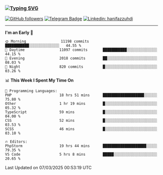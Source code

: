 ### [![Typing SVG](https://readme-typing-svg.herokuapp.com?font=lato&size=22&lines=Hi+There+👋)](https://git.io/typing-svg) 

[![GitHub followers](https://img.shields.io/github/followers/hanifazzuhdi?label=Follow&style=social)](https://github.com/hanifazzuhdi/?tab=follow) 
[![Telegram Badge](https://img.shields.io/badge/-hanif0198-blue?style=social&logo=telegram&link=https://www.t.me/hanif0198/)](https://www.t.me/hanif0198/) 
[![Linkedin: hanifazzuhdi](https://img.shields.io/badge/-hanifazzuhdi-blue?style=flat-square&logo=Linkedin&logoColor=white&link=https://www.linkedin.com/in/hanif-az-zuhdi-69688019b/)](https://www.linkedin.com/in/hanif-az-zuhdi-69688019b/) 

<hr/>

<!--START_SECTION:waka-->
**I'm an Early 🐤** 

```text
🌞 Morning                11198 commits       ███████████░░░░░░░░░░░░░░   44.55 % 
🌆 Daytime                11097 commits       ███████████░░░░░░░░░░░░░░   44.15 % 
🌃 Evening                2018 commits        ██░░░░░░░░░░░░░░░░░░░░░░░   08.03 % 
🌙 Night                  820 commits         █░░░░░░░░░░░░░░░░░░░░░░░░   03.26 % 
```


📊 **This Week I Spent My Time On** 

```text
💬 Programming Languages: 
PHP                      18 hrs 51 mins      ███████████████████░░░░░░   75.80 % 
Other                    1 hr 19 mins        █░░░░░░░░░░░░░░░░░░░░░░░░   05.32 % 
TypeScript               59 mins             █░░░░░░░░░░░░░░░░░░░░░░░░   04.00 % 
CSS                      52 mins             █░░░░░░░░░░░░░░░░░░░░░░░░   03.53 % 
SCSS                     46 mins             █░░░░░░░░░░░░░░░░░░░░░░░░   03.10 % 

🔥 Editors: 
PhpStorm                 19 hrs 44 mins      ████████████████████░░░░░   79.35 % 
VS Code                  5 hrs 8 mins        █████░░░░░░░░░░░░░░░░░░░░   20.65 % 
```


 Last Updated on 07/03/2025 00:53:19 UTC
<!--END_SECTION:waka-->
